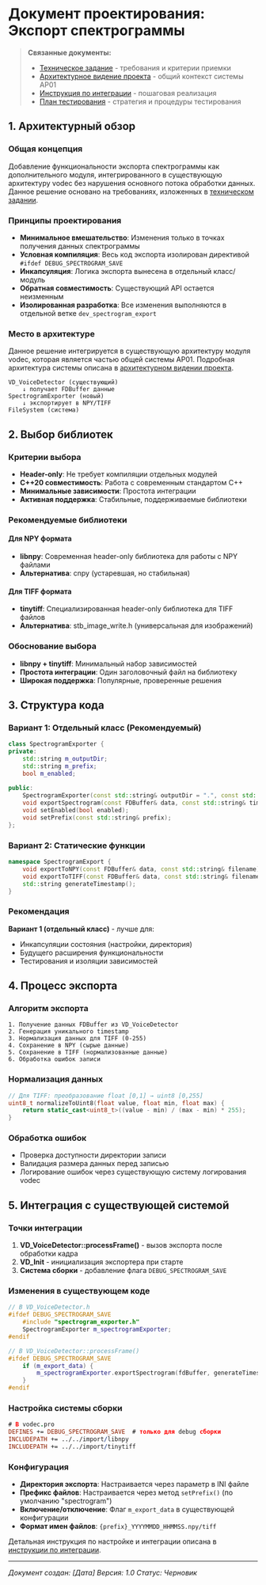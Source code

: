 # Документ проектирования: Экспорт спектрограммы

> **Связанные документы:**
> - [Техническое задание](Technical_Specification.md) - требования и критерии приемки
> - [Архитектурное видение проекта](../../../docs/project_vision.md) - общий контекст системы AP01
> - [Инструкция по интеграции](Integration_Guide.md) - пошаговая реализация
> - [План тестирования](Testing_Plan.md) - стратегия и процедуры тестирования

## 1. Архитектурный обзор

### Общая концепция
Добавление функциональности экспорта спектрограммы как дополнительного модуля, интегрированного в существующую архитектуру vodec без нарушения основного потока обработки данных. Данное решение основано на требованиях, изложенных в [техническом задании](Technical_Specification.md).

### Принципы проектирования
- **Минимальное вмешательство**: Изменения только в точках получения данных спектрограммы
- **Условная компиляция**: Весь код экспорта изолирован директивой `#ifdef DEBUG_SPECTROGRAM_SAVE`
- **Инкапсуляция**: Логика экспорта вынесена в отдельный класс/модуль
- **Обратная совместимость**: Существующий API остается неизменным
- **Изолированная разработка**: Все изменения выполняются в отдельной ветке `dev_spectrogram_export`

### Место в архитектуре

Данное решение интегрируется в существующую архитектуру модуля vodec, которая является частью общей системы AP01. Подробная архитектура системы описана в [архитектурном видении проекта](../../../docs/project_vision.md).

```
VD_VoiceDetector (существующий)
    ↓ получает FDBuffer данные
SpectrogramExporter (новый)
    ↓ экспортирует в NPY/TIFF
FileSystem (система)
```

## 2. Выбор библиотек

### Критерии выбора
- **Header-only**: Не требует компиляции отдельных модулей
- **C++20 совместимость**: Работа с современным стандартом C++
- **Минимальные зависимости**: Простота интеграции
- **Активная поддержка**: Стабильные, поддерживаемые библиотеки

### Рекомендуемые библиотеки

#### Для NPY формата
- **libnpy**: Современная header-only библиотека для работы с NPY файлами
- **Альтернатива**: cnpy (устаревшая, но стабильная)

#### Для TIFF формата  
- **tinytiff**: Специализированная header-only библиотека для TIFF файлов
- **Альтернатива**: stb_image_write.h (универсальная для изображений)

### Обоснование выбора
- **libnpy + tinytiff**: Минимальный набор зависимостей
- **Простота интеграции**: Один заголовочный файл на библиотеку
- **Широкая поддержка**: Популярные, проверенные решения

## 3. Структура кода

### Вариант 1: Отдельный класс (Рекомендуемый)
```cpp
class SpectrogramExporter {
private:
    std::string m_outputDir;
    std::string m_prefix;
    bool m_enabled;
    
public:
    SpectrogramExporter(const std::string& outputDir = ".", const std::string& prefix = "spectrogram");
    void exportSpectrogram(const FDBuffer& data, const std::string& timestamp);
    void setEnabled(bool enabled);
    void setPrefix(const std::string& prefix);
};
```

### Вариант 2: Статические функции
```cpp
namespace SpectrogramExport {
    void exportToNPY(const FDBuffer& data, const std::string& filename);
    void exportToTIFF(const FDBuffer& data, const std::string& filename);
    std::string generateTimestamp();
}
```

### Рекомендация
**Вариант 1 (отдельный класс)** - лучше для:
- Инкапсуляции состояния (настройки, директория)
- Будущего расширения функциональности
- Тестирования и изоляции зависимостей

## 4. Процесс экспорта

### Алгоритм экспорта
```
1. Получение данных FDBuffer из VD_VoiceDetector
2. Генерация уникального timestamp
3. Нормализация данных для TIFF (0-255)
4. Сохранение в NPY (сырые данные)
5. Сохранение в TIFF (нормализованные данные)
6. Обработка ошибок записи
```

### Нормализация данных
```cpp
// Для TIFF: преобразование float [0,1] → uint8 [0,255]
uint8_t normalizeToUint8(float value, float min, float max) {
    return static_cast<uint8_t>((value - min) / (max - min) * 255);
}
```

### Обработка ошибок
- Проверка доступности директории записи
- Валидация размера данных перед записью
- Логирование ошибок через существующую систему логирования vodec

## 5. Интеграция с существующей системой

### Точки интеграции
1. **VD_VoiceDetector::processFrame()** - вызов экспорта после обработки кадра
2. **VD_Init** - инициализация экспортера при старте
3. **Система сборки** - добавление флага `DEBUG_SPECTROGRAM_SAVE`

### Изменения в существующем коде
```cpp
// В VD_VoiceDetector.h
#ifdef DEBUG_SPECTROGRAM_SAVE
    #include "spectrogram_exporter.h"
    SpectrogramExporter m_spectrogramExporter;
#endif

// В VD_VoiceDetector::processFrame()
#ifdef DEBUG_SPECTROGRAM_SAVE
    if (m_export_data) {
        m_spectrogramExporter.exportSpectrogram(fdBuffer, generateTimestamp());
    }
#endif
```

### Настройка системы сборки
```pro
# В vodec.pro
DEFINES += DEBUG_SPECTROGRAM_SAVE  # только для debug сборки
INCLUDEPATH += ../../import/libnpy
INCLUDEPATH += ../../import/tinytiff
```

### Конфигурация
- **Директория экспорта**: Настраивается через параметр в INI файле
- **Префикс файлов**: Настраивается через метод `setPrefix()` (по умолчанию "spectrogram")
- **Включение/отключение**: Флаг `m_export_data` в существующей конфигурации
- **Формат имен файлов**: `{prefix}_YYYYMMDD_HHMMSS.npy/tiff`

Детальная инструкция по настройке и интеграции описана в [инструкции по интеграции](Integration_Guide.md).

---

*Документ создан: [Дата]*
*Версия: 1.0*
*Статус: Черновик*
